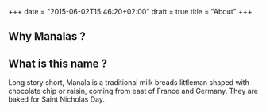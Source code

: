 +++
date = "2015-06-02T15:46:20+02:00"
draft = true
title = "About"
+++

## Why Manalas ?

## What is this name ?

Long story short, Manala is a traditional milk breads littleman shaped with chocolate chip or raisin, coming from east of France and Germany. They are baked for Saint Nicholas Day.
